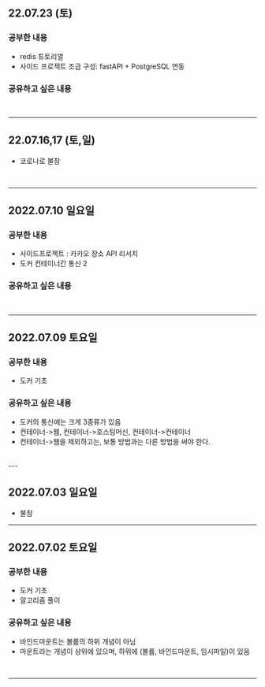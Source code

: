## 22.07.23 (토)
### 공부한 내용
- redis 튜토리얼
- 사이드 프로젝트 조금 구성: fastAPI + PostgreSQL 연동

### 공유하고 싶은 내용

<br>

---

## 22.07.16,17 (토,일)
- 코로나로 불참

<br>

---

## 2022.07.10 일요일
### 공부한 내용
- 사이드프로젝트 : 카카오 장소 API 리서치
- 도커 컨테이너간 통신 2

### 공유하고 싶은 내용

<br>

---
## 2022.07.09 토요일
### 공부한 내용
- 도커 기초

### 공유하고 싶은 내용
- 도커의 통신에는 크게 3종류가 있음
- 컨테이너->웹, 컨테이너->호스팅머신, 컨테이너->컨테이너
- 컨테이너->웹을 제외하고는, 보통 방법과는 다른 방법을 써야 한다.

<br>
---

## 2022.07.03 일요일

- 불참

---

## 2022.07.02 토요일
### 공부한 내용
- 도커 기초
- 알고리즘 풀이

### 공유하고 싶은 내용
- 바인드마운트는 볼륨의 하위 개념이 아님
- 마운트라는 개념이 상위에 있으며, 하위에 (볼륨, 바인드마운트, 임시파일)이 있음

<br>



---

